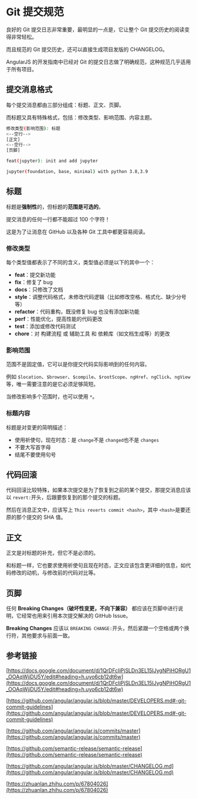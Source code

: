 # Git 提交规范

良好的 Git 提交日志非常重要，最明显的一点是，它让整个 Git 提交历史的阅读变得非常轻松。

而且规范的 Git 提交历史，还可以直接生成项目发版的 CHANGELOG。

AngularJS 的开发指南中已经对 Git 的提交日志做了明确规范，这种规范几乎适用于所有项目。

## 提交消息格式

每个提交消息都由三部分组成：标题、正文、页脚。

而标题又具有特殊格式，包括：修改类型、影响范围、内容主题。

```bash
修改类型(影响范围): 标题
<--空行-->
[正文]
<--空行-->
[页脚]
```

```bash
feat(jupyter): init and add jupyter

jupyter(foundation, base, minimal) with python 3.8,3.9
```

## 标题

标题是**强制性**的，但标题的**范围是可选的**。

提交消息的任何一行都不能超过 100 个字符！

这是为了让消息在 GitHub 以及各种 Git 工具中都更容易阅读。

### 修改类型

每个类型值都表示了不同的含义，类型值必须是以下的其中一个：

- **feat**：提交新功能
- **fix**：修复了 bug
- **docs**：只修改了文档
- **style**：调整代码格式，未修改代码逻辑（比如修改空格、格式化、缺少分号等）
- **refactor**：代码重构，既没修复 bug 也没有添加新功能
- **perf**：性能优化，提高性能的代码更改
- **test**：添加或修改代码测试
- **chore**：对 构建流程 或 辅助工具 和 依赖库（如文档生成等）的更改

### 影响范围

范围不是固定值，它可以是你提交代码实际影响到的任何内容。

例如 `$location`、`$browser`、`$compile`、`$rootScope`、`ngHref`、`ngClick`、`ngView`等，唯一需要注意的是它必须足够简短。

当修改影响多个范围时，也可以使用 `*`。

### 标题内容

标题是对变更的简明描述：

- 使用祈使句，现在时态：是 `change`不是 `changed`也不是 `changes`
- 不要大写首字母
- 结尾不要使用句号

## 代码回滚

代码回滚比较特殊，如果本次提交是为了恢复到之前的某个提交，那提交消息应该以 `revert:`开头，后跟要恢复到的那个提交的标题。

然后在消息正文中，应该写上 `This reverts commit <hash>`，其中 `<hash>`是要还原的那个提交的 SHA 值。

## 正文

正文是对标题的补充，但它不是必须的。

和标题一样，它也要求使用祈使句且现在时态，正文应该包含更详细的信息，如代码修改的动机，与修改前的代码对比等。

## 页脚

任何 **Breaking Changes（破坏性变更，不向下兼容）** 都应该在页脚中进行说明，它经常也用来引用本次提交解决的 GitHub Issue。

**Breaking Changes** 应该以 `BREAKING CHANGE:`开头，然后紧跟一个空格或两个换行符，其他要求与前面一致。

## 参考链接

[https://docs.google.com/document/d/1QrDFcIiPjSLDn3EL15IJygNPiHORgU1_OOAqWjiDU5Y/edit#heading=h.uyo6cb12dt6w](https://docs.google.com/document/d/1QrDFcIiPjSLDn3EL15IJygNPiHORgU1_OOAqWjiDU5Y/edit#heading=h.uyo6cb12dt6w)

[https://github.com/angular/angular.js/blob/master/DEVELOPERS.md#-git-commit-guidelines](https://github.com/angular/angular.js/blob/master/DEVELOPERS.md#-git-commit-guidelines)

[https://github.com/angular/angular.js/commits/master](https://github.com/angular/angular.js/commits/master)

[https://github.com/semantic-release/semantic-release](https://github.com/semantic-release/semantic-release)

[https://github.com/angular/angular.js/blob/master/CHANGELOG.md](https://github.com/angular/angular.js/blob/master/CHANGELOG.md)

[https://zhuanlan.zhihu.com/p/67804026](https://zhuanlan.zhihu.com/p/67804026)
